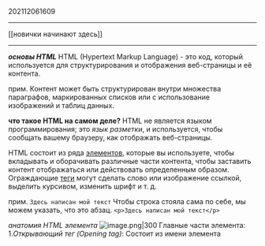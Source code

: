 202112061609
***
[[новички начинают здесь]]
***
***основы HTML***
HTML (Hypertext Markup Language) - это код, который используется для структурирования и отображения веб-страницы и её контента.

прим.
Контент может быть структурирован внутри множества параграфов, маркированных списков или с использование изображений и таблиц данных.

**что такое HTML на самом деле?**
HTML не является языком программирования; это *язык разметки*, и используется, чтобы сообщать вашему браузеру, как отображать веб-страницы.

HTML состоит из ряда [элементов](https://developer.mozilla.org/ru/docs/Glossary/Element), которые вы используете, чтобы вкладывать и оборачивать различные части контента, чтобы заставить контент отображаться или действовать определенным образом.
Ограждающие [теги](https://developer.mozilla.org/ru/docs/Glossary/Tag) могут сделать слово или изображение ссылкой, выделить курсивом, изменить шрифт и т. д.

прим. 
`Здесь написан мой текст`
Чтобы строка стояла сама по себе, мы можем указать, что это абзац.
`<p>Здесь написан мой текст</p>`

*анатомия HTML элемента*
![image.png|300](https://mdn.mozillademos.org/files/9347/grumpy-cat-small.png)
Главные части элемента:
1.*Открывающий тег (Opening tag)*:
Состоит из имени элемента

